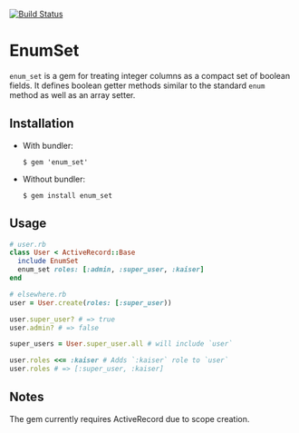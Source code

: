[![Build Status](https://travis-ci.org/breestanwyck/enum_set.svg?branch=master)](https://travis-ci.org/breestanwyck/enum_set)

# EnumSet

`enum_set` is a gem for treating integer columns as a compact set of boolean
fields. It defines boolean getter methods similar to the standard `enum` method
as well as an array setter.

## Installation

* With bundler:

      $ gem 'enum_set'

* Without bundler:

      $ gem install enum_set

## Usage

```ruby
# user.rb
class User < ActiveRecord::Base
  include EnumSet
  enum_set roles: [:admin, :super_user, :kaiser]
end

# elsewhere.rb
user = User.create(roles: [:super_user))

user.super_user? # => true
user.admin? # => false

super_users = User.super_user.all # will include `user`

user.roles <<= :kaiser # Adds `:kaiser` role to `user`
user.roles # => [:super_user, :kaiser]
```

## Notes

The gem currently requires ActiveRecord due to scope creation.
